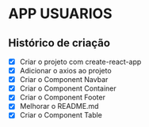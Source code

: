 # APP USUARIOS

## Histórico de criação 

- [x] Criar o projeto com create-react-app
- [x] Adicionar o axios ao projeto
- [x] Criar o Component Navbar
- [x] Criar o Component Container
- [x] Criar o Component Footer
- [x] Melhorar o README.md
- [x] Criar o Component Table